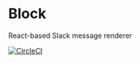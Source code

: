 # Block
React-based Slack message renderer

[![CircleCI](https://circleci.com/gh/kolyaventuri/block/tree/master.svg?style=svg)](https://circleci.com/gh/kolyaventuri/block/tree/master)
